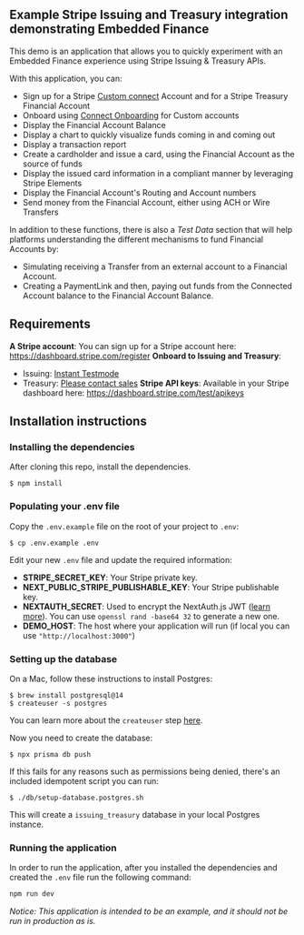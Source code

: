 
## Example Stripe Issuing and Treasury integration demonstrating Embedded Finance

This demo is an application that allows you to quickly experiment with an Embedded Finance experience using Stripe Issuing & Treasury APIs.

With this application, you can:

- Sign up for a Stripe [Custom connect](https://stripe.com/docs/connect/custom-accounts) Account and for a Stripe Treasury Financial Account
- Onboard using [Connect Onboarding](https://stripe.com/docs/connect/connect-onboarding) for Custom accounts
- Display the Financial Account Balance
- Display a chart to quickly visualize funds coming in and coming out
- Display a transaction report
- Create a cardholder and issue a card, using the Financial Account as the source of funds
- Display the issued card information in a compliant manner by leveraging Stripe Elements
- Display the Financial Account's Routing and Account numbers
- Send money from the Financial Account, either using ACH or Wire Transfers

In addition to these functions, there is also a *Test Data* section that will help platforms understanding the different mechanisms to fund Financial Accounts by:

- Simulating receiving a Transfer from an external account to a Financial Account.
- Creating a PaymentLink and then, paying out funds from the Connected Account balance to the Financial Account Balance.
<!-- You can watch a recorded live stream about this demo [here](https://www.youtube.com/watch?v=2MiMFJ9c4t8). -->

## Requirements

**A Stripe account**: You can sign up for a Stripe account here: https://dashboard.stripe.com/register
**Onboard to Issuing and Treasury**:
  * Issuing: [Instant Testmode](https://dashboard.stripe.com/setup/issuing/activate)
  * Treasury: [Please contact sales](https://go.stripe.global/treasury-inquiry)
**Stripe API keys**: Available in your Stripe dashboard here: https://dashboard.stripe.com/test/apikeys

## Installation instructions

### Installing the dependencies

After cloning this repo, install the dependencies.

    $ npm install

### Populating your .env file

Copy the `.env.example` file on the root of your project to `.env`:

    $ cp .env.example .env

Edit your new `.env` file and update the required information:

- **STRIPE_SECRET_KEY**: Your Stripe private key.
- **NEXT_PUBLIC_STRIPE_PUBLISHABLE_KEY**: Your Stripe publishable key.
- **NEXTAUTH_SECRET**: Used to encrypt the NextAuth.js JWT ([learn more](https://next-auth.js.org/configuration/options#nextauth_secret)). You can use `openssl rand -base64 32` to generate a new one.
- **DEMO_HOST**: The host where your application will run (if local you can use `"http://localhost:3000"`)

### Setting up the database

On a Mac, follow these instructions to install Postgres:

    $ brew install postgresql@14
    $ createuser -s postgres

You can learn more about the `createuser` step [here](https://stackoverflow.com/a/15309551).

Now you need to create the database:

    $ npx prisma db push

If this fails for any reasons such as permissions being denied, there's an included idempotent script you can run:

    $ ./db/setup-database.postgres.sh

This will create a `issuing_treasury` database in your local Postgres instance.

### Running the application

In order to run the application, after you installed the dependencies and created the `.env` file run the following command:

```bash
npm run dev
```

*Notice: This application is intended to be an example, and it should not be run in production as is.*

